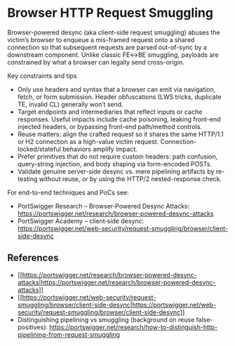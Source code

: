 # Browser HTTP Request Smuggling


Browser-powered desync (aka client-side request smuggling) abuses the victim’s browser to enqueue a mis-framed request onto a shared connection so that subsequent requests are parsed out-of-sync by a downstream component. Unlike classic FE↔BE smuggling, payloads are constrained by what a browser can legally send cross-origin.

Key constraints and tips
- Only use headers and syntax that a browser can emit via navigation, fetch, or form submission. Header obfuscations (LWS tricks, duplicate TE, invalid CL) generally won’t send.
- Target endpoints and intermediaries that reflect inputs or cache responses. Useful impacts include cache poisoning, leaking front-end injected headers, or bypassing front-end path/method controls.
- Reuse matters: align the crafted request so it shares the same HTTP/1.1 or H2 connection as a high-value victim request. Connection-locked/stateful behaviors amplify impact.
- Prefer primitives that do not require custom headers: path confusion, query-string injection, and body shaping via form-encoded POSTs.
- Validate genuine server-side desync vs. mere pipelining artifacts by re-testing without reuse, or by using the HTTP/2 nested-response check.

For end-to-end techniques and PoCs see:
- PortSwigger Research – Browser‑Powered Desync Attacks: https://portswigger.net/research/browser-powered-desync-attacks
- PortSwigger Academy – client‑side desync: https://portswigger.net/web-security/request-smuggling/browser/client-side-desync

## References
- [[https://portswigger.net/research/browser-powered-desync-attacks|https://portswigger.net/research/browser-powered-desync-attacks]]
- [[https://portswigger.net/web-security/request-smuggling/browser/client-side-desync|https://portswigger.net/web-security/request-smuggling/browser/client-side-desync]]
- Distinguishing pipelining vs smuggling (background on reuse false-positives): https://portswigger.net/research/how-to-distinguish-http-pipelining-from-request-smuggling

